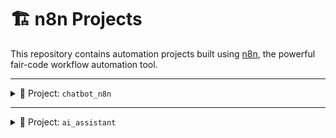 # 🏗️ n8n Projects

This repository contains automation projects built using [n8n](https://n8n.io), the powerful fair-code workflow automation tool.

---

<details>
<summary>🤖 Project: <code>chatbot_n8n</code></summary>

> 🚀 **Opening**: A smart, AI-powered chatbot designed for a real estate company to assist digital nomads in finding suitable homes and answer common queries. It uses OpenAI's GPT-4o for semantic search and Pinecone as a vector database.

### 🔧 Workflows Included

#### 📄 `gdrive2pinecone`

- Monitors Google Drive for newly created documents.
- Extracts text and generates embeddings using **OpenAI GPT-4o**.
- Uploads the embeddings to **Pinecone** for semantic search capabilities.

**Workflow Preview:**

![gdrive2pinecone Workflow](https://github.com/DavidGadyan/n8n_projects/blob/main/chatbot_n8n/gdrive2pinecone.png)

#### 💬 `chatbot_contact`

- Acts as the backend for the chatbot UI.
- Accepts questions from users about available homes.
- Uses Pinecone to find the most relevant documents and responds using GPT-4o.
- Collects customer contact details and saves them to **Google Sheets**.

**Workflow Preview:**

![n8n Chatbot Workflow](https://github.com/DavidGadyan/n8n_projects/blob/main/chatbot_n8n/n8n_chatbot.png)

### 🌐 Try It Live

👉 [Live Chatbot (n8n Cloud)](https://davidgadyan.app.n8n.cloud/webhook/854c829c-2ce6-426f-89e2-ed44d33182f3/chat)

### 🧠 Technologies Used

- **n8n** – Low-code workflow automation
- **OpenAI GPT-4o** – Embedding and response generation
- **Pinecone** – Vector similarity search
- **Google Drive & Google Sheets** – For document source and lead management

> ✅ **Closing**: This chatbot system shows how AI and automation can streamline customer interaction and lead generation for real estate.

</details>

---

<details>
<summary>🤖 Project: <code>ai_assistant</code></summary>

> 🚀 **Opening**: An advanced AI Assistant that helps manage daily productivity tasks like researching topics, handling calendar events, sending emails, and automating social media content creation.

### 💼 Capabilities

- Research any topic from the Web.
- Create, update, and delete calendar events.
- Send emails using Gmail.
- Save contact information to Google Sheets.
- Generate posts for X (formerly Twitter).

**Workflow Preview:**

![AI Assistant Workflow](https://github.com/DavidGadyan/n8n_projects/blob/main/ai_assistant/ai_assistant.png)

**Video Demo:**

![AI Assistant Demo](https://github.com/DavidGadyan/n8n_projects/blob/main/ai_assistant/ai_assistant_telegram.gif)

### 🧠 Technologies Used

- **n8n** – Low-code workflow automation
- **OpenAI GPT-4o** – Embedding and content generation
- **Google Calendar** – For scheduling and event management
- **Gmail** – For sending emails
- **Google Sheets** – For contact management
- **X (formerly Twitter)** – For post generation

> ✅ **Closing**: Perfect for entrepreneurs and busy professionals—this assistant showcases how n8n can bring AI productivity tools into your daily workflow.

</details>
